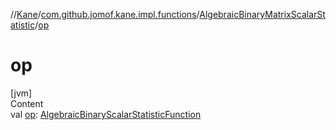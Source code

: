 //[Kane](../../index.md)/[com.github.jomof.kane.impl.functions](../index.md)/[AlgebraicBinaryMatrixScalarStatistic](index.md)/[op](op.md)



# op  
[jvm]  
Content  
val [op](op.md): [AlgebraicBinaryScalarStatisticFunction](../-algebraic-binary-scalar-statistic-function/index.md)  




